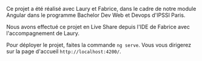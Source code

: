 Ce projet a été réalisé avec Laury et Fabrice, dans le cadre de notre module Angular dans le programme Bachelor Dev Web et Devops d'IPSSI Paris.

Nous avons effectué ce projet en Live Share depuis l'IDE de Fabrice avec l'accompagnement de Laury.

Pour déployer le projet, faites la commande `ng serve`. Vous vous dirigerez sur la page d'accueil `http://localhost:4200/`.
